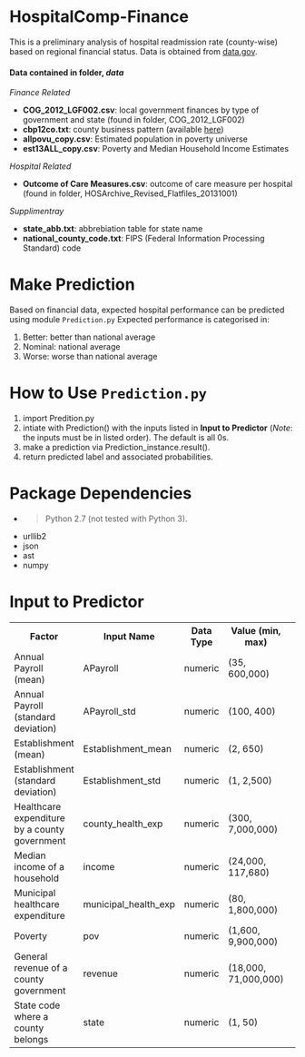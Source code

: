 # HospitalComp-Finance
This is a preliminary analysis of hospital readmission rate (county-wise) based on regional financial status.  Data is obtained from [data.gov](http://www.data.gov/).

#### Data contained in folder, *data* 
*Finance Related*
* **COG_2012_LGF002.csv**: local government finances by type of government and state (found in folder, COG_2012_LGF002)
* **cbp12co.txt**: county business pattern (available [here](https://www.census.gov/econ/cbp/download/))
* **allpovu_copy.csv**: Estimated population in poverty universe
* **est13ALL_copy.csv**: Poverty and Median Household Income Estimates

*Hospital Related*
* **Outcome of Care Measures.csv**: outcome of care measure per hospital (found in folder, HOSArchive_Revised_Flatfiles_20131001)

*Supplimentray*
* **state_abb.txt**: abbrebiation table for state name
* **national_county_code.txt**:  FIPS (Federal Information Processing Standard) code

# Make Prediction 
Based on financial data, expected hospital performance can be predicted using module <code>Prediction.py</code>
Expected performance is categorised in:
1. Better: better than national average
2. Nominal: national average
3. Worse: worse than national average

# How to Use <code>Prediction.py</code>
1. import Predition.py
2. intiate with Prediction() with the inputs listed in **Input to Predictor** (*Note*: the inputs must be in listed order). The default is all 0s.
3. make a prediction via Prediction_instance.result().
4. return predicted label and associated probabilities.

# Package Dependencies
* > Python 2.7 (not tested with Python 3).
* urllib2
* json 
* ast
* numpy 

# Input to Predictor
<table>
<tr>
  <th><b>Factor<b></th>
  <th><b>Input Name<b></th>
  <th><b>Data Type<b></th>
  <th><b>Value (min, max)<b<</th>
</tr>
<tr>
  <td>Annual Payroll (mean)</td>
  <td>APayroll</td>
  <td>numeric</td>
  <td>(35, 600,000)<td>
</tr>
<tr>
  <td>Annual Payroll (standard deviation)</td>
  <td>APayroll_std</td>
  <td>numeric</td>
  <td>(100, 400)<td>
</tr>
<tr>
  <td>Establishment (mean)</td>
  <td>Establishment_mean</td>
  <td>numeric</td>
  <td>(2, 650)<td>
</tr>
<tr>
  <td>Establishment (standard deviation)</td>
  <td>Establishment_std</td>
  <td>numeric</td>
  <td>(1, 2,500)<td>
</tr>
<tr>
  <td>Healthcare expenditure by a county government</td>
  <td>county_health_exp</td>
  <td>numeric</td>
  <td>(300, 7,000,000)<td>
</tr>
<tr>
  <td>Median income of a household</td>
  <td>income</td>
  <td>numeric</td>
  <td>(24,000, 117,680)<td>
</tr>
<tr>
  <td>Municipal healthcare expenditure</td>
  <td>municipal_health_exp</td>
  <td>numeric</td>
  <td>(80, 1,800,000)<td>
</tr>
<tr>
  <td>Poverty</td>
  <td>pov</td>
  <td>numeric</td>
  <td>(1,600, 9,900,000)<td>
</tr>
<tr>
  <td>General revenue of a county government</td>
  <td>revenue</td>
  <td>numeric</td>
  <td>(18,000, 71,000,000)<td>
</tr>
<tr>
  <td>State code where a county belongs</td>
  <td>state</td>
  <td>numeric</td>
  <td>(1, 50)<td>
</tr>
</table>





